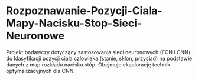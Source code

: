 # Rozpoznawanie-Pozycji-Ciala-Mapy-Nacisku-Stop-Sieci-Neuronowe
Projekt badawczy dotyczący zastosowania sieci neuronowych (FCN i CNN) do klasyfikacji pozycji ciała człowieka (stanie, skłon, przysiad) na podstawie danych z map rozkładu nacisku stóp.  Obejmuje eksplorację technik optymalizacyjnych dla CNN.
